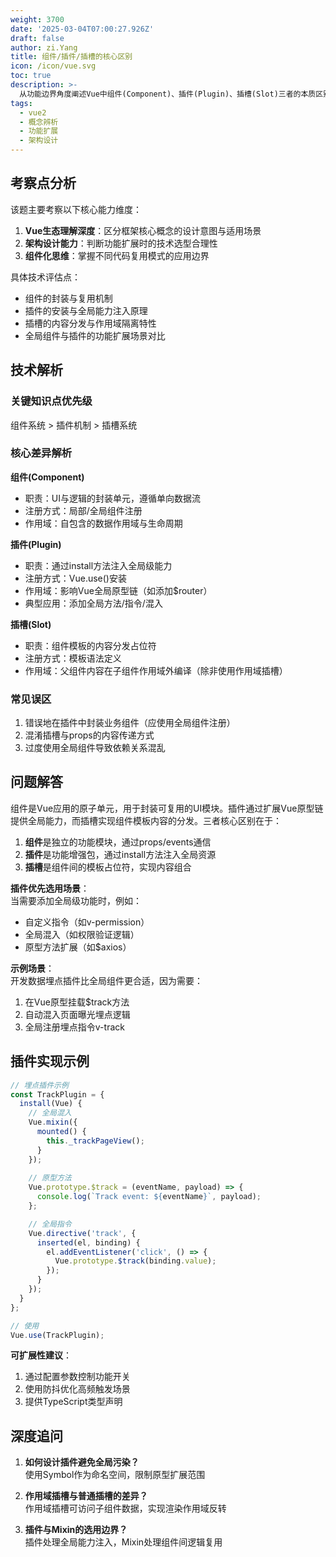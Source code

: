 ```yaml
---
weight: 3700
date: '2025-03-04T07:00:27.926Z'
draft: false
author: zi.Yang
title: 组件/插件/插槽的核心区别
icon: /icon/vue.svg
toc: true
description: >-
  从功能边界角度阐述Vue中组件(Component)、插件(Plugin)、插槽(Slot)三者的本质区别，举例说明在哪些场景下应选择使用插件而非全局组件扩展功能。
tags:
  - vue2
  - 概念辨析
  - 功能扩展
  - 架构设计
---
```




## 考察点分析

该题主要考察以下核心能力维度：

1. **Vue生态理解深度**：区分框架核心概念的设计意图与适用场景
2. **架构设计能力**：判断功能扩展时的技术选型合理性
3. **组件化思维**：掌握不同代码复用模式的应用边界

具体技术评估点：

- 组件的封装与复用机制
- 插件的安装与全局能力注入原理
- 插槽的内容分发与作用域隔离特性
- 全局组件与插件的功能扩展场景对比

## 技术解析

### 关键知识点优先级

组件系统 > 插件机制 > 插槽系统

### 核心差异解析

**组件(Component)**  

- 职责：UI与逻辑的封装单元，遵循单向数据流
- 注册方式：局部/全局组件注册
- 作用域：自包含的数据作用域与生命周期

**插件(Plugin)**  

- 职责：通过install方法注入全局级能力
- 注册方式：Vue.use()安装
- 作用域：影响Vue全局原型链（如添加$router）
- 典型应用：添加全局方法/指令/混入

**插槽(Slot)**  

- 职责：组件模板的内容分发占位符
- 注册方式：模板语法定义
- 作用域：父组件内容在子组件作用域外编译（除非使用作用域插槽）

### 常见误区

1. 错误地在插件中封装业务组件（应使用全局组件注册）
2. 混淆插槽与props的内容传递方式
3. 过度使用全局组件导致依赖关系混乱

## 问题解答

组件是Vue应用的原子单元，用于封装可复用的UI模块。插件通过扩展Vue原型链提供全局能力，而插槽实现组件模板内容的分发。三者核心区别在于：

1. **组件**是独立的功能模块，通过props/events通信
2. **插件**是功能增强包，通过install方法注入全局资源
3. **插槽**是组件间的模板占位符，实现内容组合

**插件优先选用场景**：  
当需要添加全局级功能时，例如：

- 自定义指令（如v-permission）
- 全局混入（如权限验证逻辑）
- 原型方法扩展（如$axios）

**示例场景**：  
开发数据埋点插件比全局组件更合适，因为需要：

1. 在Vue原型挂载$track方法
2. 自动混入页面曝光埋点逻辑
3. 全局注册埋点指令v-track

## 插件实现示例

```javascript
// 埋点插件示例
const TrackPlugin = {
  install(Vue) {
    // 全局混入
    Vue.mixin({
      mounted() {
        this._trackPageView();
      }
    });
    
    // 原型方法
    Vue.prototype.$track = (eventName, payload) => {
      console.log(`Track event: ${eventName}`, payload);
    };

    // 全局指令
    Vue.directive('track', {
      inserted(el, binding) {
        el.addEventListener('click', () => {
          Vue.prototype.$track(binding.value);
        });
      }
    });
  }
};

// 使用
Vue.use(TrackPlugin);
```

**可扩展性建议**：

1. 通过配置参数控制功能开关
2. 使用防抖优化高频触发场景
3. 提供TypeScript类型声明

## 深度追问

1. **如何设计插件避免全局污染？**  
   使用Symbol作为命名空间，限制原型扩展范围

2. **作用域插槽与普通插槽的差异？**  
   作用域插槽可访问子组件数据，实现渲染作用域反转

3. **插件与Mixin的选用边界？**  
   插件处理全局能力注入，Mixin处理组件间逻辑复用
